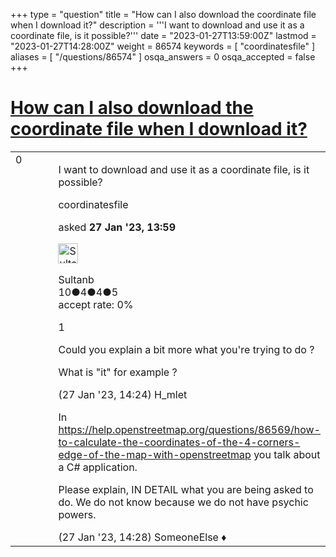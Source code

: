 +++
type = "question"
title = "How can I also download the coordinate file when I download it?"
description = '''I want to download and use it as a coordinate file, is it possible?'''
date = "2023-01-27T13:59:00Z"
lastmod = "2023-01-27T14:28:00Z"
weight = 86574
keywords = [ "coordinatesfile" ]
aliases = [ "/questions/86574" ]
osqa_answers = 0
osqa_accepted = false
+++

<div class="headNormal">

# [How can I also download the coordinate file when I download it?](/questions/86574/how-can-i-also-download-the-coordinate-file-when-i-download-it)

</div>

<div id="main-body">

<div id="askform">

<table id="question-table" style="width:100%;">
<colgroup>
<col style="width: 50%" />
<col style="width: 50%" />
</colgroup>
<tbody>
<tr>
<td style="width: 30px; vertical-align: top"><div class="vote-buttons">
<span id="post-86574-upvote" class="ajax-command post-vote up" rel="nofollow" title="I like this post (click again to cancel)"> </span>
<div id="post-86574-score" class="post-score" title="current number of votes">
0
</div>
<span id="post-86574-downvote" class="ajax-command post-vote down" rel="nofollow" title="I dont like this post (click again to cancel)"> </span> <span id="favorite-mark" class="ajax-command favorite-mark" rel="nofollow" title="mark/unmark this question as favorite (click again to cancel)"> </span>
<div id="favorite-count" class="favorite-count">
&#10;</div>
</div></td>
<td><div id="item-right">
<div class="question-body">
<p>I want to download and use it as a coordinate file, is it possible?</p>
</div>
<div id="question-tags" class="tags-container tags">
<span class="post-tag tag-link-coordinatesfile" rel="tag" title="see questions tagged &#39;coordinatesfile&#39;">coordinatesfile</span>
</div>
<div id="question-controls" class="post-controls">
&#10;</div>
<div class="post-update-info-container">
<div class="post-update-info post-update-info-user">
<p>asked <strong>27 Jan '23, 13:59</strong></p>
<img src="https://secure.gravatar.com/avatar/77607f05001735bba22f6e2026906d56?s=32&amp;d=identicon&amp;r=g" class="gravatar" width="32" height="32" alt="Sultanb&#39;s gravatar image" />
<p><span>Sultanb</span><br />
<span class="score" title="10 reputation points">10</span><span title="4 badges"><span class="badge1">●</span><span class="badgecount">4</span></span><span title="4 badges"><span class="silver">●</span><span class="badgecount">4</span></span><span title="5 badges"><span class="bronze">●</span><span class="badgecount">5</span></span><br />
<span class="accept_rate" title="Rate of the user&#39;s accepted answers">accept rate:</span> <span title="Sultanb has no accepted answers">0%</span></p>
</div>
</div>
<div id="comments-container-86574" class="comments-container">
<span id="86575"></span>
<div id="comment-86575" class="comment">
<div id="post-86575-score" class="comment-score">
1
</div>
<div class="comment-text">
<p>Could you explain a bit more what you're trying to do ?</p>
<p>What is "it" for example ?</p>
</div>
<div id="comment-86575-info" class="comment-info">
<span class="comment-age">(27 Jan '23, 14:24)</span> <span class="comment-user userinfo">H_mlet</span>
</div>
</div>
<span id="86576"></span>
<div id="comment-86576" class="comment">
<div id="post-86576-score" class="comment-score">
&#10;</div>
<div class="comment-text">
<p>In <a href="/questions/86569/how-to-calculate-the-coordinates-of-the-4-corners-edge-of-the-map-with-openstreetmap">https://help.openstreetmap.org/questions/86569/how-to-calculate-the-coordinates-of-the-4-corners-edge-of-the-map-with-openstreetmap</a> you talk about a C# application.</p>
<p>Please explain, IN DETAIL what you are being asked to do. We do not know because we do not have psychic powers.</p>
</div>
<div id="comment-86576-info" class="comment-info">
<span class="comment-age">(27 Jan '23, 14:28)</span> <span class="comment-user userinfo">SomeoneElse ♦</span>
</div>
</div>
</div>
<div id="comment-tools-86574" class="comment-tools">
&#10;</div>
<div class="clear">
&#10;</div>
<div id="comment-86574-form-container" class="comment-form-container">
&#10;</div>
<div class="clear">
&#10;</div>
</div></td>
</tr>
</tbody>
</table>

</div>

</div>

